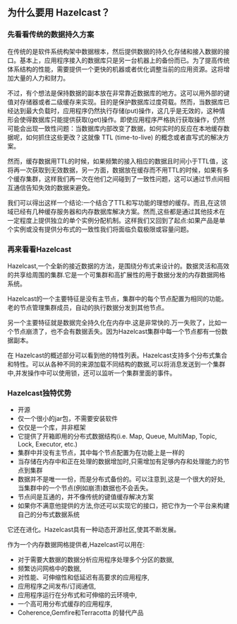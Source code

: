 为什么要用 Hazelcast？
--------

### 先看看传统的数据持久方案

在传统的是软件系统构架中数据根本，然后提供数据的持久化存储和接入数据的接口。基本上，应用程序接入的数据库只是另一台机器上的备份而已。为了提高传统体系结构的性能，需要提供一个更快的机器或者优化调整当前的应用资源。这将增加大量的人力和财力。

不过，有个想法是保持数据的副本放在非常靠近数据库的地方。这可以用外部的键值对存储器或者二级缓存来实现。目的是保护数据库过度荷载。然而，当数据库已经达到最大负载时，应用程序仍然执行存储(put)操作，这几乎是无效的，这种情形会使得数据库只能提供获取(get)操作。即使应用程序严格执行获取操作，仍然可能会出现一致性问题：当数据库内部改变了数据，如何实时的反应在本地缓存数据呢，如何抓住这些更改？这就像 TTL (time-to-live) 的概念或者直写式的解决方案。

然而，缓存数据用TTL的时候，如果频繁的接入相应的数据且时间小于TTL值，这将再一次获取到无效数据，另一方面，数据放在缓存而不用TTL的时候，如果有多个缓存集群，这样我们再一次在他们之间碰到了一致性问题，这可以通过节点间相互通信告知失效的数据来避免。

我们可以得出这样一个结论:一个结合了TTL和写功能的理想的缓存。而且,在这领域已经有几种缓存服务器和内存数据库解决方案。然而,这些都是通过其他技术在一定程度上提供独立的单个实例分配机制。这样我们又回到了起点:如果产品是单个实例或没有提供分布式的一致性我们将面临负载极限或容量问题。

### 再来看看Hazelcast

Hazelcast,一个全新的接近数据的方法，是围绕分布式来设计的。数据灵活和高效的共享给周围的集群.它是一个可集群和高扩展性的用于数据分发的内存数据网格系统。

Hazelcast的一个主要特征是没有主节点，集群中的每个节点配置为相同的功能。老的节点管理集群成员，自动的执行数据分发到其他节点。

另一个主要特征就是数据完全持久化在内存中.这是非常快的.万一失败了，比如一个节点崩溃了，也不会有数据丢失。因为Hazelcast集群中每一个节点都有一份数据副本。

在 Hazelcast的概述部分可以看到他的特性列表。Hazelcast支持多个分布式集合和特性。可以从各种不同的来源加载不同结构的数据,可以将消息发送到一个集群中,并发操作中可以使用锁，还可以监听一个集群里面的事件。

### Hazelcast独特优势

* 开源
* 仅一个很小的jar包，不需要安装软件
* 仅仅是一个库，并非框架
* 它提供了开箱即用的分布式数据结构(i.e. Map, Queue, MultiMap, Topic, Lock, Executor, etc.)
* 集群中并没有主节点，其中每个节点配置为在功能上是一样的
* 当存储在内存中和正在处理的数据增加时,只需增加有足够内存和处理能力的节点到集群
* 数据并不是唯一一份，而是分布式备份的。可以注意到,这是一个很大的好处,当集群中的一个节点(例如崩溃)数据也不会丢失。
* 节点间是互通的，并不像传统的键值缓存解决方案
* 如果你不满意他提供的方法,你还可以实现它的接口，把它作为一个平台来构建自己的分布式数据系统

它还在进化。Hazelcast具有一种动态开源社区,使其不断发展。

作为一个内存数据网格提供者,Hazelcast可以用在:

* 对于需要大数据的数据分析应用程序处理多个分区的数据,
* 频繁访问网格中的数据,
* 对性能、可伸缩性和低延迟有高要求的应用程序,
* 应用程序之间发布/订阅通信,
* 应用程序运行在分布式和可伸缩的云环境中,
* 一个高可用分布式缓存的应用程序,
* Coherence,Gemfire和Terracotta 的替代产品
